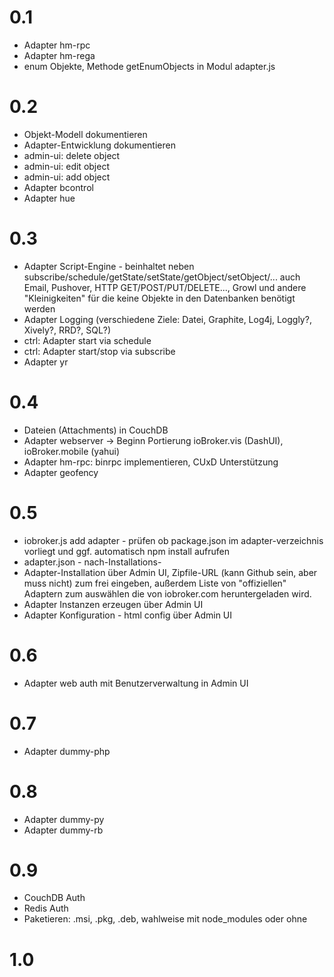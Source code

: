 # 0.1

* Adapter hm-rpc
* Adapter hm-rega
* enum Objekte, Methode getEnumObjects in Modul adapter.js

# 0.2

* Objekt-Modell dokumentieren
* Adapter-Entwicklung dokumentieren
* admin-ui: delete object
* admin-ui: edit object
* admin-ui: add object
* Adapter bcontrol
* Adapter hue

# 0.3

* Adapter Script-Engine - beinhaltet neben subscribe/schedule/getState/setState/getObject/setObject/... auch Email, Pushover, HTTP GET/POST/PUT/DELETE..., Growl und andere "Kleinigkeiten" für die keine Objekte in den Datenbanken benötigt werden
* Adapter Logging (verschiedene Ziele: Datei, Graphite, Log4j, Loggly?, Xively?, RRD?, SQL?)
* ctrl: Adapter start via schedule
* ctrl: Adapter start/stop via subscribe
* Adapter yr

# 0.4

* Dateien (Attachments) in CouchDB
* Adapter webserver -> Beginn Portierung ioBroker.vis (DashUI), ioBroker.mobile (yahui)
* Adapter hm-rpc: binrpc implementieren, CUxD Unterstützung
* Adapter geofency


# 0.5

* iobroker.js add adapter - prüfen ob package.json im adapter-verzeichnis vorliegt und ggf. automatisch npm install aufrufen
* adapter.json - nach-Installations-
* Adapter-Installation über Admin UI, Zipfile-URL (kann Github sein, aber muss nicht) zum frei eingeben, außerdem Liste von "offiziellen" Adaptern zum auswählen die von iobroker.com heruntergeladen wird.
* Adapter Instanzen erzeugen über Admin UI
* Adapter Konfiguration - html config über Admin UI


# 0.6

* Adapter web auth mit Benutzerverwaltung in Admin UI

# 0.7
* Adapter dummy-php

# 0.8

* Adapter dummy-py
* Adapter dummy-rb

# 0.9

* CouchDB Auth
* Redis Auth
* Paketieren: .msi, .pkg, .deb, wahlweise mit node_modules oder ohne

# 1.0


